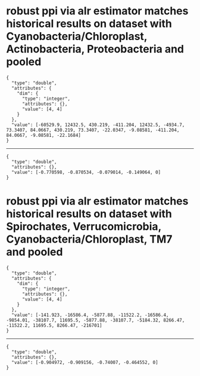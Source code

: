 # robust ppi via alr estimator matches historical results on dataset with Cyanobacteria/Chloroplast, Actinobacteria, Proteobacteria and pooled

    {
      "type": "double",
      "attributes": {
        "dim": {
          "type": "integer",
          "attributes": {},
          "value": [4, 4]
        }
      },
      "value": [-60529.9, 12432.5, 430.219, -411.204, 12432.5, -4934.7, 73.3407, 84.0667, 430.219, 73.3407, -22.0347, -9.08581, -411.204, 84.0667, -9.08581, -22.1684]
    }

---

    {
      "type": "double",
      "attributes": {},
      "value": [-0.770598, -0.870534, -0.079014, -0.149064, 0]
    }

# robust ppi via alr estimator matches historical results on dataset with Spirochates, Verrucomicrobia, Cyanobacteria/Chloroplast, TM7 and pooled

    {
      "type": "double",
      "attributes": {
        "dim": {
          "type": "integer",
          "attributes": {},
          "value": [4, 4]
        }
      },
      "value": [-141.923, -16586.4, -5877.88, -11522.2, -16586.4, -9854.01, -38107.7, 11695.5, -5877.88, -38107.7, -5184.32, 8266.47, -11522.2, 11695.5, 8266.47, -216701]
    }

---

    {
      "type": "double",
      "attributes": {},
      "value": [-0.904972, -0.909156, -0.74007, -0.464552, 0]
    }

